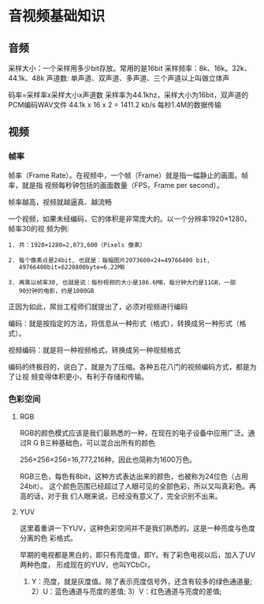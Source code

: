 # 音视频基础知识

## 音频

采样大小：一个采样用多少bit存放。常用的是16bit
采样频率：8k、16k。32k、44.1k、48k
声道数: 单声道、双声道、多声道、三个声道以上叫做立体声

码率=采样率x采样大小x声道数
    采样率为44.1khz，采样大小为16bit，双声道的PCM编码WAV文件
    44.1k x 16 x 2 = 1411.2 kb/s 每秒1.4M的数据传输


## 视频

### 帧率

帧率（Frame Rate）。在视频中，一个帧（Frame）就是指一幅静止的画面。帧率，就是指
视频每秒钟包括的画面数量（FPS，Frame per second）。

帧率越高，视频就越逼真、越流畅

一个视频，如果未经编码，它的体积是非常庞大的。以一个分辨率1920×1280，帧率30的视
频为例:

    1. 共：1920×1280=2,073,600（Pixels 像素）

    2. 每个像素点是24bit, 也就是：每幅图片2073600×24=49766400 bit,
       49766400bit=6220800byte≈6.22MB

    3. 再乘以帧率30, 也就是说：每秒视频的大小是186.6MB，每分钟大约是11GB，一部
       90分钟的电影，约是1000GB

正因为如此，屌丝工程师们就提出了，必须对视频进行编码

编码：就是按指定的方法，将信息从一种形式（格式），转换成另一种形式（格式）。

视频编码：就是将一种视频格式，转换成另一种视频格式

编码的终极目的，说白了，就是为了压缩。各种五花八门的视频编码方式，都是为了让视
频变得体积更小，有利于存储和传输。






### 色彩空间

1. RGB

    RGB的颜色模式应该是我们最熟悉的一种，在现在的电子设备中应用广泛。通过R
    G B三种基础色，可以混合出所有的颜色

    256×256×256=16,777,216种，因此也简称为1600万色。

    RGB三色，每色有8bit，这种方式表达出来的颜色，也被称为24位色（占用24bit）。
    这个颜色范围已经超过了人眼可见的全部色彩，所以又叫真彩色。再高的话，对于我
    们人眼来说，已经没有意义了，完全识别不出来。



2. YUV

    这里着重讲一下YUV，这种色彩空间并不是我们熟悉的。这是一种亮度与色度分离的色
    彩格式。

    早期的电视都是黑白的，即只有亮度值，即Y。有了彩色电视以后，加入了UV两种色度，
    形成现在的YUV，也叫YCbCr。

    1) Y：亮度，就是灰度值。除了表示亮度信号外，还含有较多的绿色通道量;
    2）U：蓝色通道与亮度的差值;
    3）V：红色通道与亮度的差值;

    
